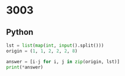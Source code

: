 # 3003

## Python

```python
lst = list(map(int, input().split()))
origin = (1, 1, 2, 2, 2, 8)

answer = [i-j for i, j in zip(origin, lst)]
print(*answer)
```
